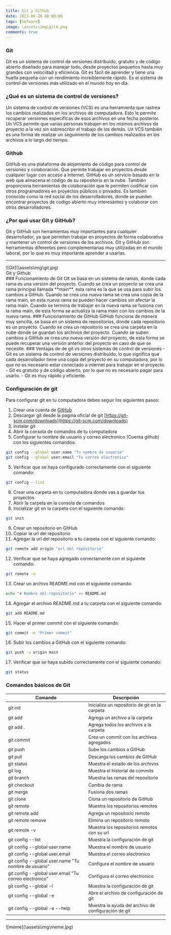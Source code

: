 ```yaml
---
title: Git y Github
date: 2023-06-20 00:00:00
tags: [Sofware]
image: \assets\img\git4.png
comments: true
---
```

### Git
Git es un sistema de control de versiones distribuido, gratuito y de código abierto diseñado para manejar todo, desde proyectos pequeños hasta muy grandes con velocidad y eficiencia. Git es fácil de aprender y tiene una huella pequeña con un rendimiento increíblemente rápido. Es el sistema de control de versiones más utilizado en el mundo hoy en día.

### ¿Qué es un sistema de control de versiones?
Un sistema de control de versiones (VCS) es una herramienta que rastrea los cambios realizados en los archivos de computadora. Esto le permite recuperar versiones específicas de esos archivos en una fecha posterior. Un VCS permite que varias personas trabajen en los mismos archivos de proyecto a la vez sin sobrescribir el trabajo de los demás. Un VCS también es una forma de realizar un seguimiento de los cambios realizados en los archivos a lo largo del tiempo.

### Github
GitHub es una plataforma de alojamiento de código para control de versiones y colaboración. Que permite trabajar en proyectos desde cualquier lugar con acceso a Internet. GitHub es un servicio basado en la web que almacena el código de su repositorio en la nube. También proporciona herramientas de colaboración que le permiten codificar con otros programadores en proyectos públicos o privados. Es también conocido como la red social de los desarrolladores, donde se pueden encontrar proyectos de codigo abierto muy interesantes y colaborar con otros desarrolladores.

### ¿Por qué usar Git y GitHub?
Git y GitHub son herramientas muy importantes para cualquier desarrollador, ya que permiten trabajar en proyectos de forma colaborativa y mantener un control de versiones de los archivos. Git y GitHub son herramientas diferentes pero complementarias muy utilizadas en el mundo laboral, por lo que es muy importante aprender a usarlas.
<hr>
![Git](\assets\img\git.jpg)
<figcaption> Git y Github</figcaption>
### Funcionamiento de Git
Git se basa en un sistema de ramas, donde cada rama es una versión del proyecto. Cuando se crea un proyecto se crea una rama principal llamada **main**, esta rama es la que se usa para subir los cambios a GitHub. Cuando se crea una nueva rama se crea una copia de la rama main, en esta nueva rama se pueden hacer cambios sin afectar la rama main. Cuando se termina de trabajar en la nueva rama se fusiona con la rama main, de esta forma se actualiza la rama main con los cambios de la nueva rama.
### Funcionamiento de GitHub
GitHub funciona de manera muy sencilla, se basa en un sistema de repositorios, donde cada repositorio es un proyecto. Cuando se crea un repositorio se crea una carpeta en la nube donde se guardan los archivos del proyecto. Cuando se suben cambios a GitHub se crea una nueva versión del proyecto, de esta forma se puede recuperar una versión anterior del proyecto en caso de que se necesite.
### Ventajas de de git vs otros sistemas de control de versiones
- Git es un sistema de control de versiones distribuido, lo que significa que cada desarrollador tiene una copia del proyecto en su computadora, por lo que no es necesario estar conectado a internet para trabajar en el proyecto.
- Git es gratuito y de código abierto, por lo que no es necesario pagar para usarlo.
- Git es muy rápido y eficiente.

### Configuración de git
Para configurar git en tu computadora debes seguir los siguientes pasos:
1. Crear una cuenta de [GitHub](https://github.com/)
1. Descargar git desde la pagina oficial de git [https://git-scm.com/downloads](https://git-scm.com/downloads)
2. Instalar git 
3. Abrir la consola de comandos de tu computadora
4. Configurar tu nombre de usuario y correo electronico (Cuenta github) con los siguientes comandos:
```bash
git config --global user.name "Tu nombre de usuario"
git config --global user.email "Tu correo electronico"
```
5. Verificar que se haya configurado correctamente con el siguiente comando:
```bash
git config --list
```
6. Crear una carpeta en tu computadora donde vas a guardar tus proyectos
7. Abrir la carpeta en la consola de comandos
8. Inicializar git en la carpeta con el siguiente comando:
```bash
git init
```
9. Crear un repositorio en GitHub
10. Copiar la url del repositorio
11. Agregar la url del repositorio a tu carpeta con el siguiente comando:
```bash
git remote add origin "url del repositorio"
```
12. Verificar que se haya agregado correctamente con el siguiente comando:
```bash
git remote -v
```
13. Crear un archivo README.md con el siguiente comando:
```bash
echo "# Nombre del repositorio" >> README.md
```
14. Agregar el archivo README.md a tu carpeta con el siguiente comando:
```bash
git add README.md
```
15. Hacer el primer commit con el siguiente comando:
```bash
git commit -m "Primer commit"
```
16. Subir los cambios a GitHub con el siguiente comando:
```bash
git push -u origin main
```
17. Verificar que se haya subido correctamente con el siguiente comando:
```bash
git status
```
### Comandos básicos  de Git

| Comando    | Descripción                                    |
| ---        | ---                                            |
| git init   | Inicializa un repositorio de git en la carpeta |
| git add    | Agrega un archivo a la carpeta                 |
| git add .  | Agrega todos los archivos a la carpeta         |
| git commit | Crea un commit con los archivos agregados      |
| git push   | Sube los cambios a GitHub                      |
| git pull   | Descarga los cambios de GitHub                 |
| git status | Muestra el estado de los archivos              |
| git log    | Muestra el historial de commits                |
| git branch | Muestra las ramas del repositorio              |
| git checkout | Cambia de rama                               |
| git merge  | Fusiona dos ramas                              |
| git clone  | Clona un repositorio de GitHub                 |
| git remote | Muestra los repositorios remotos               |
| git remote add | Agrega un repositorio remoto               |
| git remote remove | Elimina un repositorio remoto           |
| git remote -v | Muestra los repositorios remotos con su url |
| git config --list | Muestra la configuración de git         |
| git config --global user.name | Muestra el nombre de usuario |
| git config --global user.email | Muestra el correo electronico |
| git config --global user.name "Tu nombre de usuario" | Configura el nombre de usuario |
| git config --global user.email "Tu correo electronico" | Configura el correo electronico |
| git config --global -l | Muestra la configuración de git |
| git config --global -e | Abre el archivo de configuración de git |
| git config --global -e --help | Muestra la ayuda del archivo de configuración de git |

<hr>
![meme](\assets\img\meme.jpg)
